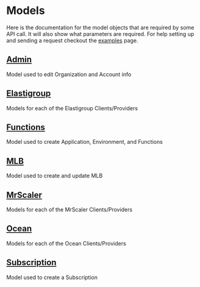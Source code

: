 # Models 

Here is the documentation for the model objects that are required by some API call. It will also show what parameters are required. For help setting up and sending a request checkout the [examples](../examples/) page.

## [Admin](./admin.md)
Model used to edit Organization and Account info 

## [Elastigroup](./elastigroup/)
Models for each of the Elastigroup Clients/Providers

## [Functions](./functions.md)
Model used to create Application, Environment, and Functions 

## [MLB](./mlb.md)
Model used to create and update MLB 

## [MrScaler](./mrscaler/)
Models for each of the MrScaler Clients/Providers

## [Ocean](./ocean/)
Models for each of the Ocean Clients/Providers

## [Subscription](./subscription.md)
Model used to create a Subscription
